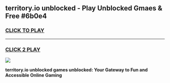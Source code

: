 
## territory.io unblocked - Play Unblocked Gmaes & Free #6b0e4
<h3>
<a href="https://news.freeplayer.one?title=territory.io_unblocked&ref=24F">CLICK TO PLAY</a></h3>
<hr>

<h3>
<a href="https://news.freeplayer.one?title=territory.io_unblocked&ref=24F">CLICK 2 PLAY</a>
  
</h3>

<a href="https://news.freeplayer.one?title=territory.io_unblocked&ref=24F/"><img src="https://clearcache.store/games.png"></a>


**territory.io unblocked games unblocked: Your Gateway to Fun and Accessible Online Gaming**
